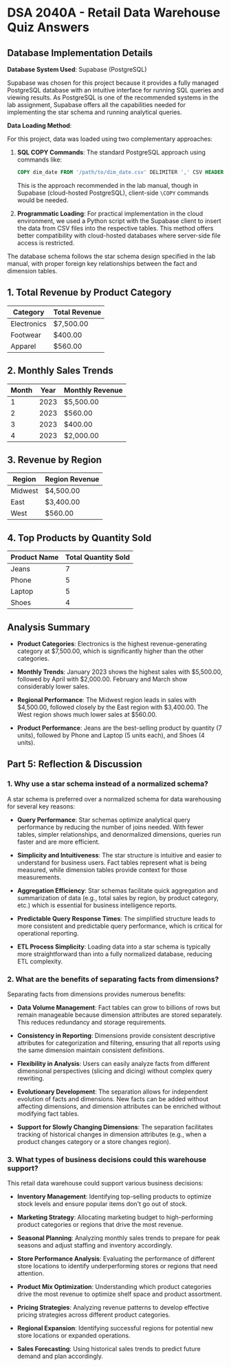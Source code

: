 # DSA 2040A - Retail Data Warehouse Quiz Answers

## Database Implementation Details

**Database System Used**: Supabase (PostgreSQL)

Supabase was chosen for this project because it provides a fully managed PostgreSQL database with an intuitive interface for running SQL queries and viewing results. As PostgreSQL is one of the recommended systems in the lab assignment, Supabase offers all the capabilities needed for implementing the star schema and running analytical queries.

**Data Loading Method**:

For this project, data was loaded using two complementary approaches:

1. **SQL COPY Commands**: The standard PostgreSQL approach using commands like:
   ```sql
   COPY dim_date FROM '/path/to/dim_date.csv' DELIMITER ',' CSV HEADER;
   ```
   This is the approach recommended in the lab manual, though in Supabase (cloud-hosted PostgreSQL), client-side `\COPY` commands would be needed.

2. **Programmatic Loading**: For practical implementation in the cloud environment, we used a Python script with the Supabase client to insert the data from CSV files into the respective tables. This method offers better compatibility with cloud-hosted databases where server-side file access is restricted.

The database schema follows the star schema design specified in the lab manual, with proper foreign key relationships between the fact and dimension tables.

## 1. Total Revenue by Product Category

| Category | Total Revenue |
|----------|--------------|
| Electronics | $7,500.00 |
| Footwear | $400.00 |
| Apparel | $560.00 |

## 2. Monthly Sales Trends

| Month | Year | Monthly Revenue |
|-------|------|----------------|
| 1 | 2023 | $5,500.00 |
| 2 | 2023 | $560.00 |
| 3 | 2023 | $400.00 |
| 4 | 2023 | $2,000.00 |

## 3. Revenue by Region

| Region | Region Revenue |
|--------|---------------|
| Midwest | $4,500.00 |
| East | $3,400.00 |
| West | $560.00 |

## 4. Top Products by Quantity Sold

| Product Name | Total Quantity Sold |
|--------------|---------------------|
| Jeans | 7 |
| Phone | 5 |
| Laptop | 5 |
| Shoes | 4 |

## Analysis Summary

- **Product Categories**: Electronics is the highest revenue-generating category at $7,500.00, which is significantly higher than the other categories.
  
- **Monthly Trends**: January 2023 shows the highest sales with $5,500.00, followed by April with $2,000.00. February and March show considerably lower sales.
  
- **Regional Performance**: The Midwest region leads in sales with $4,500.00, followed closely by the East region with $3,400.00. The West region shows much lower sales at $560.00.
  
- **Product Performance**: Jeans are the best-selling product by quantity (7 units), followed by Phone and Laptop (5 units each), and Shoes (4 units).

## Part 5: Reflection & Discussion

### 1. Why use a star schema instead of a normalized schema?

A star schema is preferred over a normalized schema for data warehousing for several key reasons:

- **Query Performance**: Star schemas optimize analytical query performance by reducing the number of joins needed. With fewer tables, simpler relationships, and denormalized dimensions, queries run faster and are more efficient.

- **Simplicity and Intuitiveness**: The star structure is intuitive and easier to understand for business users. Fact tables represent what is being measured, while dimension tables provide context for those measurements.

- **Aggregation Efficiency**: Star schemas facilitate quick aggregation and summarization of data (e.g., total sales by region, by product category, etc.) which is essential for business intelligence reports.

- **Predictable Query Response Times**: The simplified structure leads to more consistent and predictable query performance, which is critical for operational reporting.

- **ETL Process Simplicity**: Loading data into a star schema is typically more straightforward than into a fully normalized database, reducing ETL complexity.

### 2. What are the benefits of separating facts from dimensions?

Separating facts from dimensions provides numerous benefits:

- **Data Volume Management**: Fact tables can grow to billions of rows but remain manageable because dimension attributes are stored separately. This reduces redundancy and storage requirements.

- **Consistency in Reporting**: Dimensions provide consistent descriptive attributes for categorization and filtering, ensuring that all reports using the same dimension maintain consistent definitions.

- **Flexibility in Analysis**: Users can easily analyze facts from different dimensional perspectives (slicing and dicing) without complex query rewriting.

- **Evolutionary Development**: The separation allows for independent evolution of facts and dimensions. New facts can be added without affecting dimensions, and dimension attributes can be enriched without modifying fact tables.

- **Support for Slowly Changing Dimensions**: The separation facilitates tracking of historical changes in dimension attributes (e.g., when a product changes category or a store changes region).

### 3. What types of business decisions could this warehouse support?

This retail data warehouse could support various business decisions:

- **Inventory Management**: Identifying top-selling products to optimize stock levels and ensure popular items don't go out of stock.

- **Marketing Strategy**: Allocating marketing budget to high-performing product categories or regions that drive the most revenue.

- **Seasonal Planning**: Analyzing monthly sales trends to prepare for peak seasons and adjust staffing and inventory accordingly.

- **Store Performance Analysis**: Evaluating the performance of different store locations to identify underperforming stores or regions that need attention.

- **Product Mix Optimization**: Understanding which product categories drive the most revenue to optimize shelf space and product assortment.

- **Pricing Strategies**: Analyzing revenue patterns to develop effective pricing strategies across different product categories.

- **Regional Expansion**: Identifying successful regions for potential new store locations or expanded operations.

- **Sales Forecasting**: Using historical sales trends to predict future demand and plan accordingly.
